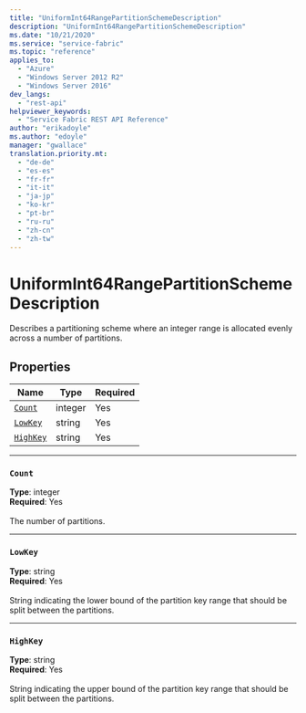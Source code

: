 ```yaml
---
title: "UniformInt64RangePartitionSchemeDescription"
description: "UniformInt64RangePartitionSchemeDescription"
ms.date: "10/21/2020"
ms.service: "service-fabric"
ms.topic: "reference"
applies_to: 
  - "Azure"
  - "Windows Server 2012 R2"
  - "Windows Server 2016"
dev_langs: 
  - "rest-api"
helpviewer_keywords: 
  - "Service Fabric REST API Reference"
author: "erikadoyle"
ms.author: "edoyle"
manager: "gwallace"
translation.priority.mt: 
  - "de-de"
  - "es-es"
  - "fr-fr"
  - "it-it"
  - "ja-jp"
  - "ko-kr"
  - "pt-br"
  - "ru-ru"
  - "zh-cn"
  - "zh-tw"
---
```

# UniformInt64RangePartitionSchemeDescription

Describes a partitioning scheme where an integer range is allocated evenly across a number of partitions.

## Properties
| Name | Type | Required |
| --- | --- | --- |
| [`Count`](#count) | integer | Yes |
| [`LowKey`](#lowkey) | string | Yes |
| [`HighKey`](#highkey) | string | Yes |

____
### `Count`
__Type__: integer <br/>
__Required__: Yes<br/>
<br/>
The number of partitions.

____
### `LowKey`
__Type__: string <br/>
__Required__: Yes<br/>
<br/>
String indicating the lower bound of the partition key range that
should be split between the partitions.


____
### `HighKey`
__Type__: string <br/>
__Required__: Yes<br/>
<br/>
String indicating the upper bound of the partition key range that
should be split between the partitions.

